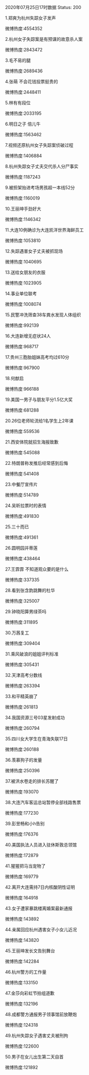 2020年07月25日17时数据
Status: 200

1.郑爽为杭州失踪女子发声

微博热度:4554352

2.杭州女子失踪案是有预谋的故意杀人案

微博热度:2843472

3.毛不易的腿

微博热度:2689436

4.张萌 不会花钱投票挺贵的

微博热度:2448411

5.林有有段位

微博热度:2033195

6.明日之子 倍儿牛

微博热度:1563462

7.视频还原杭州女子失踪案侦破过程

微博热度:1406884

8.杭州失踪女子丈夫交代杀人分尸事实

微博热度:1187243

9.被担架抬进考场男孩超一本线52分

微博热度:1160019

10.王丽坤手劲好大

微博热度:1146342

11.大连10例确诊为大连凯洋世界海鲜员工

微博热度:1053810

12.失踪遇害女子丈夫被抓现场

微博热度:1040695

13.送给女朋友的衣服

微博热度:1023905

14.事业单位联考

微博热度:1008074

15.民警冲洗筛查38车粪水发现人体组织

微博热度:992139

16.大连新增无症状24人

微博热度:968717

17.贵州三胞胎姐妹高考均过610分

微博热度:967900

18.何猷启

微博热度:966188

19.美国一男子与朋友平分1.5亿大奖

微博热度:681288

20.26位老师轮流给1名学生上2年课

微博热度:559536

21.西安体院就招生海报致歉

微博热度:545088

22.特朗普称发推后经常感到后悔

微博热度:541408

23.中餐厅宣传片

微博热度:514789

24.吴昕拉票时的表情

微博热度:491830

25.三十而已

微博热度:491361

26.圆明园并蒂莲

微博热度:438464

27.王霏霏 不知道观众要的是什么

微博热度:337335

28.看到张含韵跳舞的杜华

微博热度:325007

29.钟晓阳算男绿茶吗

微博热度:311895

30.万茜复工

微博热度:309404

31.乘风破浪的姐姐评判标准

微博热度:305431

32.天津高考分数线

微博热度:263394

33.和平精英崩了

微博热度:261813

34.我国资源三号03星发射成功

微博热度:260794

35.四川女大学生在青海失联17日

微博热度:260188

36.羡慕狗子的发量

微博热度:250396

37.被洪水卷走的排长苏醒了

微博热度:193070

38.大连汽车客运总站暂停全部线路售票

微博热度:177230

39.彭昱畅和小h告别

微博热度:176376

40.美国执法人员进入驻休斯敦总领馆

微博热度:172879

41.猩猩把马当宠物了

微博热度:169779

42.离开大连需持7日内核酸阴性证明

微博热度:164918

43.女子遭家暴跳楼离婚案最新通报

微博热度:143892

44.亲属回应杭州遇害女子小女儿近况

微博热度:143820

45.王丽坤发长文告别舞台

微博热度:142284

46.杭州警方的工作量

微博热度:133150

47.金莎向彩虹节拍组道歉

微博热度:132196

48.成都警方通报男子领事馆前放鞭炮

微博热度:124318

49.杭州失踪女子遇害丈夫被刑拘

微博热度:122600

50.男子在女儿出生第二天自首

微博热度:121892

